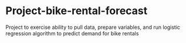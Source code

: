 # Project-bike-rental-forecast
Project to exercise ability to pull data, prepare variables, and run logistic regression algorithm to predict demand for bike rentals
